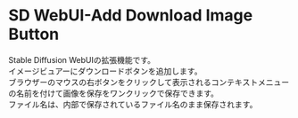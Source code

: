 # SD WebUI-Add Download Image Button
Stable Diffusion WebUIの拡張機能です。  
イメージビュアーにダウンロードボタンを追加します。  
ブラウザーのマウスの右ボタンをクリックして表示されるコンテキストメニューの名前を付けて画像を保存をワンクリックで保存できます。  
ファイル名は、内部で保存されているファイル名のまま保存されます。  
